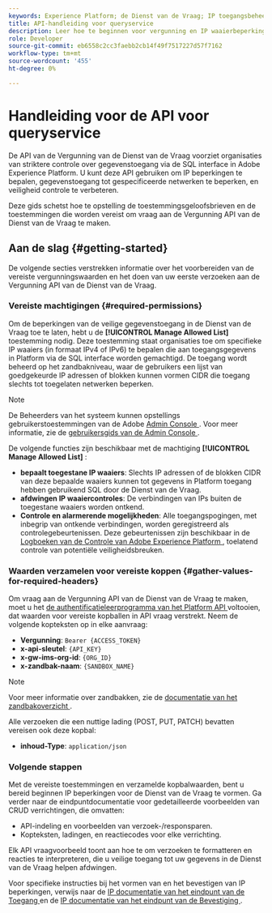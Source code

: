 ```yaml
---
keywords: Experience Platform; de Dienst van de Vraag; IP toegangsbeheer; vergunning; API; begonnen worden
title: API-handleiding voor queryservice
description: Leer hoe te beginnen voor vergunning en IP waaierbeperkingen voor veilige gegevenstoegang binnen de Dienst van de Vraag van Adobe Experience Platform.
role: Developer
source-git-commit: eb6558c2cc3faebb2cb14f49f7517227d57f7162
workflow-type: tm+mt
source-wordcount: '455'
ht-degree: 0%

---
```


# Handleiding voor de API voor queryservice

De API van de Vergunning van de Dienst van de Vraag voorziet organisaties van striktere controle over gegevenstoegang via de SQL interface in Adobe Experience Platform. U kunt deze API gebruiken om IP beperkingen te bepalen, gegevenstoegang tot gespecificeerde netwerken te beperken, en veiligheid controle te verbeteren.

Deze gids schetst hoe te opstelling de toestemmingsgeloofsbrieven en de toestemmingen die worden vereist om vraag aan de Vergunning API van de Dienst van de Vraag te maken.

## Aan de slag {#getting-started}

De volgende secties verstrekken informatie over het voorbereiden van de vereiste vergunningswaarden en het doen van uw eerste verzoeken aan de Vergunning API van de Dienst van de Vraag.

### Vereiste machtigingen {#required-permissions}

Om de beperkingen van de veilige gegevenstoegang in de Dienst van de Vraag toe te laten, hebt u de **[!UICONTROL Manage Allowed List]** toestemming nodig. Deze toestemming staat organisaties toe om specifieke IP waaiers (in formaat IPv4 of IPv6) te bepalen die aan toegangsgegevens in Platform via de SQL interface worden gemachtigd. De toegang wordt beheerd op het zandbakniveau, waar de gebruikers een lijst van goedgekeurde IP adressen of blokken kunnen vormen CIDR die toegang slechts tot toegelaten netwerken beperken.

>[!NOTE]
>
>De Beheerders van het systeem kunnen opstellings gebruikerstoestemmingen van de Adobe [ Admin Console ](https://adminconsole.adobe.com/). Voor meer informatie, zie de [ gebruikersgids van de Admin Console ](https://helpx.adobe.com/nl/enterprise/using/admin-console.html).

De volgende functies zijn beschikbaar met de machtiging **[!UICONTROL Manage Allowed List]** :

- **bepaalt toegestane IP waaiers**: Slechts IP adressen of de blokken CIDR van deze bepaalde waaiers kunnen tot gegevens in Platform toegang hebben gebruikend SQL door de Dienst van de Vraag.
- **afdwingen IP waaiercontroles**: De verbindingen van IPs buiten de toegestane waaiers worden ontkend.
- **Controle en alarmerende mogelijkheden**: Alle toegangspogingen, met inbegrip van ontkende verbindingen, worden geregistreerd als controlegebeurtenissen. Deze gebeurtenissen zijn beschikbaar in de [ Logboeken van de Controle van Adobe Experience Platform ](../../landing/governance-privacy-security/audit-logs/overview.md), toelatend controle van potentiële veiligheidsbreuken.

### Waarden verzamelen voor vereiste koppen {#gather-values-for-required-headers}

Om vraag aan de Vergunning API van de Dienst van de Vraag te maken, moet u het [ de authentificatieleerprogramma van het Platform API ](../../landing/api-authentication.md) voltooien, dat waarden voor vereiste kopballen in API vraag verstrekt. Neem de volgende kopteksten op in elke aanvraag:

- **Vergunning**: `Bearer {ACCESS_TOKEN}`
- **x-api-sleutel**: `{API_KEY}`
- **x-gw-ims-org-id**: `{ORG_ID}`
- **x-zandbak-naam**: `{SANDBOX_NAME}`

>[!NOTE]
>
> Voor meer informatie over zandbakken, zie de [ documentatie van het zandbakoverzicht ](../../sandboxes/home.md).

Alle verzoeken die een nuttige lading (POST, PUT, PATCH) bevatten vereisen ook deze kopbal:

- **inhoud-Type**: `application/json`

### Volgende stappen

Met de vereiste toestemmingen en verzamelde kopbalwaarden, bent u bereid beginnen IP beperkingen voor de Dienst van de Vraag te vormen. Ga verder naar de eindpuntdocumentatie voor gedetailleerde voorbeelden van CRUD verrichtingen, die omvatten:

- API-indeling en voorbeelden van verzoek-/responsparen.
- Kopteksten, ladingen, en reactiecodes voor elke verrichting.

Elk API vraagvoorbeeld toont aan hoe te om verzoeken te formatteren en reacties te interpreteren, die u veilige toegang tot uw gegevens in de Dienst van de Vraag helpen afdwingen.

Voor specifieke instructies bij het vormen van en het bevestigen van IP beperkingen, verwijs naar de [ IP documentatie van het eindpunt van de Toegang ](./ip-access.md) en de [ IP documentatie van het eindpunt van de Bevestiging ](./validate.md).
